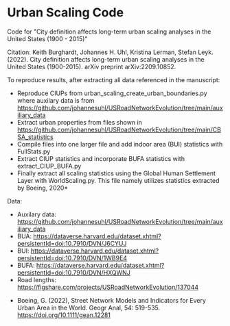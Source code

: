 # Urban Scaling Code
Code for "City definition affects long-term urban scaling analyses in the United States (1900 - 2015)"

Citation:
Keith Burghardt, Johannes H. Uhl, Kristina Lerman, Stefan Leyk. (2022). City definition affects long-term urban scaling analyses in the United States (1900-2015). arXiv preprint arXiv:2209.10852.



To reproduce results, after extracting all data referenced in the manuscript:
- Reproduce CIUPs from urban_scaling_create_urban_boundaries.py where auxilary data is from https://github.com/johannesuhl/USRoadNetworkEvolution/tree/main/auxiliary_data
- Extract urban properties from files shown in https://github.com/johannesuhl/USRoadNetworkEvolution/tree/main/CBSA_statistics
- Compile files into one larger file and add indoor area (BUI) statistics with FullStats.py
- Extract CIUP statistics and incorporate BUFA statistics with extract_CIUP_BUFA.py
- Finally extract all scaling statistics using the Global Human Settlement Layer with WorldScaling.py. This file namely utilizes statistics extracted by Boeing, 2020*

Data:
- Auxilary data: https://github.com/johannesuhl/USRoadNetworkEvolution/tree/main/auxiliary_data
- BUA: https://dataverse.harvard.edu/dataset.xhtml?persistentId=doi:10.7910/DVN/J6CYUJ
- BUI: https://dataverse.harvard.edu/dataset.xhtml?persistentId=doi:10.7910/DVN/1WB9E4 
- BUFA: https://dataverse.harvard.edu/dataset.xhtml?persistentId=doi:10.7910/DVN/HXQWNJ
- Road lengths: https://figshare.com/projects/USRoadNetworkEvolution/137044


* Boeing, G. (2022), Street Network Models and Indicators for Every Urban Area in the World. Geogr Anal, 54: 519-535. https://doi.org/10.1111/gean.12281
